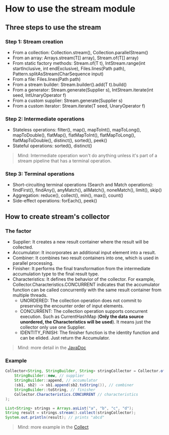 # **How to use the stream module**

## **Three steps to use the stream**

### Step 1: Stream creation

- From a collection: Collection.stream(), Collection.parallelStream()
- From an array: Arrays.stream(T[] array), Stream.of(T[] array)
- From static factory methods: Stream.of(T t), IntStream.range(int startInclusive, int endExclusive), Files.lines(Path path), Pattern.splitAsStream(CharSequence input)
- From a file: Files.lines(Path path)
- From a stream builder: Stream.builder().add(T t).build()
- From a generator: Stream.generate(Supplier<T> s), IntStream.iterate(int seed, IntUnaryOperator f)
- From a custom supplier: Stream.generate(Supplier<T> s)
- From a custom iterator: Stream.iterate(T seed, UnaryOperator<T> f)

### Step 2: Intermediate operations

- Stateless operations: filter(), map(), mapToInt(), mapToLong(), mapToDouble(), flatMap(), flatMapToInt(), flatMapToLong(), flatMapToDouble(), distinct(), sorted(), peek()
- Stateful operations: sorted(), distinct()

> Mind: Intermediate operation won't do anything unless it's part of a stream pipeline that has a terminal operation.

### Step 3: Terminal operations

- Short-circuiting terminal operations (Search and Match operations): findFirst(), findAny(), anyMatch(), allMatch(), noneMatch(), limit(), skip()
- Aggregation: reduce(), collect(), min(), max(), count()
- Side-effect operations: forEach(), peek()

## **How to create stream's collector**

### The factor

- Supplier: It creates a new result container where the result will be collected.
- Accumulator: It incorporates an additional input element into a result.
- Combiner: It combines two result containers into one, which is used in parallel processing.
- Finisher: It performs the final transformation from the intermediate accumulation type to the final result type.
- Characteristics: It defines the behavior of the collector. For example, Collector.Characteristics.CONCURRENT indicates that the accumulator function can be called concurrently with the same result container from multiple threads.
    - UNORDERED: The collection operation does not commit to preserving the encounter order of input elements.
    - CONCURRENT: The collection operation supports concurrent execution. Such as CurrentHashMap (**Only the data source unordered, the Characteristics will be used**). It means just the collector only use one Supplier.
    - IDENTITY_FINISH: The finisher function is the identity function and can be elided. Just return the Accumulator.

> Mind: more detail in the [JavaDoc](https://docs.oracle.com/javase/8/docs/api/java/util/stream/Collector.html)

### Example

```java
Collector<String, StringBuilder, String> stringCollector = Collector.of(
    StringBuilder::new, // supplier
    StringBuilder::append, // accumulator
    (sb1, sb2) -> sb1.append(sb2.toString()), // combiner
    StringBuilder::toString, // finisher
    Collector.Characteristics.CONCURRENT // characteristics
);

List<String> strings = Arrays.asList("a", "b", "c", "d");
String result = strings.stream().collect(stringCollector);
System.out.println(result); // prints "abcd"
```

> Mind: more example in the [Collect](https://github.com/Helltractor/Java-Learning/blob/d84117e2fc57b8b2aa052a5806c4ada998dea98d/stream/src/test/java/org/stream/test/TerminalOperationTest.java)
